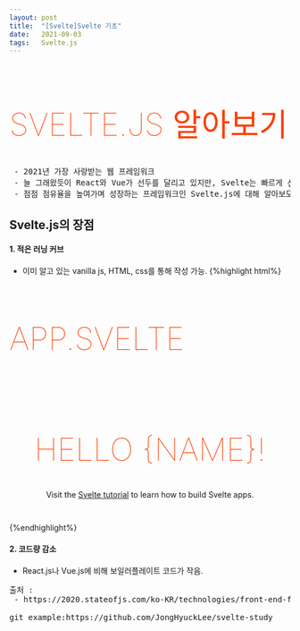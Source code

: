 ```yaml
---
layout: post
title:  "[Svelte]Svelte 기초"
date:   2021-09-03
tags:   Svelte.js
---
```

# Svelte.js 알아보기
<pre class="info-panel">
 - 2021년 가장 사랑받는 웹 프레임워크
 - 늘 그래왔듯이 React와 Vue가 선두를 달리고 있지만, Svelte는 빠르게 선두 자리를 차지하기 위한 매우 진지한 경쟁자로 자리매김하고 있습니다.
 - 점점 점유율을 높여가며 성장하는 프레임워크인 Svelte.js에 대해 알아보도록 하겠습니다.
</pre>

## Svelte.js의 장점
#### 1. 적은 러닝 커브 
- 이미 알고 있는 vanilla js, HTML, css를 통해 작성 가능.
{%highlight html%}
# App.svelte
<script>
	export let name;
</script>

<main>
	<h1>Hello {name}!</h1>
	<p>Visit the <a href="https://svelte.dev/tutorial">Svelte tutorial</a> to learn how to build Svelte apps.</p>
</main>

<style>
	main {
		text-align: center;
		padding: 1em;
		max-width: 240px;
		margin: 0 auto;
	}

	h1 {
		color: #ff3e00;
		text-transform: uppercase;
		font-size: 4em;
		font-weight: 100;
	}

	@media (min-width: 640px) {
		main {
			max-width: none;
		}
	}
</style>
{%endhighlight%}


#### 2. 코드량 감소
- React.js나 Vue.js에 비해 보일러플레이트 코드가 작음.


<pre class="source">
출처 :
 - https://2020.stateofjs.com/ko-KR/technologies/front-end-frameworks/
 
git example:https://github.com/JongHyuckLee/svelte-study
 
</pre>
